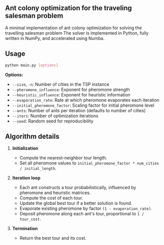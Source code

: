 ## Ant colony optimization for the traveling salesman problem

A minimal implementation of ant colony optimization for solving the travelling salesman problem
The solver is implemented in Python, fully written in NumPy, and accelerated using Numba.

## Usage

```bash
python main.py [options]
```

**Options:**

* `--size`, `-n`: Number of cities in the TSP instance
* `--pheromone_influence`: Exponent for pheromone strength
* `--heuristic_influence`: Exponent for heuristic information
* `--evaporation_rate`: Rate at which pheromone evaporates each iteration
* `--initial_pheromone_factor`: Scaling factor for initial pheromone level
* `--ants`: Number of ants per iteration (defaults to number of cities)
* `--iters`: Number of optimization iterations
* `--seed`: Random seed for reproducibility

## Algorithm details

1. **Initialization**

   * Compute the nearest-neighbor tour length.
   * Set all pheromone values to `initial_pheromone_factor * num_cities / initial_length`.

2. **Iteration loop**

   * Each ant constructs a tour probabilistically, influenced by pheromone and heuristic matrices.
   * Compute the cost of each tour.
   * Update the global best tour if a better solution is found.
   * Evaporate existing pheromone by factor `(1 - evaporation_rate)`.
   * Deposit pheromone along each ant's tour, proportional to `1 / tour_cost`.

3. **Termination**

   * Return the best tour and its cost.
